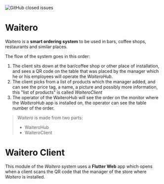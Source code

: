![GitHub closed issues](https://img.shields.io/github/issues-closed/BrunoJurkovic/waitero)
# Waitero
Waitero is a **smart ordering system** to be used in bars, coffee shops, restaurants and similar places. 

The flow of the system goes in this order:

 1. The client sits down at the bar/coffee shop or other place of installation, and sees a QR code on the table that was placed by the manager which he or his employees will operate the *WaiteroHub*.
 2. The client picks from a list of products which the manager added, and can see the price tag, a name, a picture and possibly more information, this "list of products" is called *WaiteroClient*
 3. The operator of the WaiteroHub will see the order on the monitor where the *WaiteroHub* app is installed on, the operator can see the table number of the order. 


> *Waitero* is made from two parts:
> 	- WaiteroHub
> 	- WaiteroClient

# Waitero Client

This module of the *Waitero* system uses a **Flutter Web** app which opens when a client scans the QR code that the manager of the store where *Waitero* is installed. 
